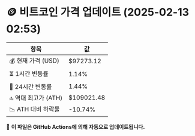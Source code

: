 # 🪙 비트코인 가격 업데이트 (2025-02-13 02:53)

| 항목                | 값 |
|--------------------|----------------|
| 💰 현재 가격 (USD) | $97273.12 |
| ⏳ 1시간 변동률    | 1.14% |
| 📆 24시간 변동률   | 1.44% |
| 🔝 역대 최고가 (ATH) | $109021.48 |
| 📉 ATH 대비 하락률 | -10.74% |

🔄 **이 파일은 GitHub Actions에 의해 자동으로 업데이트됩니다.**
